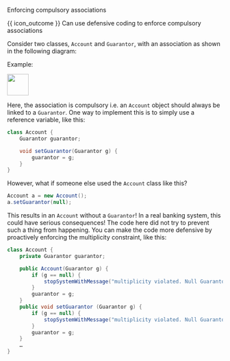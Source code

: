 <span id="title">Enforcing compulsory associations</span>

<span id="prereqs"><panel src="../what/unit-inElsewhere-asFlat.md" boilerplate header="%%{{ icon_prereq }} Implementation → Error Handling → Defensive Programming → What%%" popup-url="{{ baseUrl }}/errorHandling/defensiveProgramming/what" /></span>

<span id="outcomes">{{ icon_outcome }} Can use defensive coding to enforce compulsory associations</span>

<div id="body">

Consider two classes, `Account` and `Guarantor`, with an association as shown in the following diagram:

<box>

Example:

<img src="{{baseUrl}}/errorHandling/defensiveProgramming/compulsoryAssociations/images/accountGuarantor.png" height="50" />
<p/>

Here, the association is compulsory i.e. an `Account` object should always be linked to a `Guarantor`. One way to implement this is to simply use a reference variable, like this:

```java
class Account {
    Guarantor guarantor;

    void setGuarantor(Guarantor g) {
        guarantor = g;
    }
}
```

However, what if someone else used the `Account` class like this?

```java
Account a = new Account();
a.setGuarantor(null);
```

This results in an `Account` without a `Guarantor`! In a real banking system, this could have serious consequences! The code here did not try to prevent such a thing from happening. You can make the code more defensive by proactively enforcing the multiplicity constraint, like this:

```java
class Account {
    private Guarantor guarantor;

    public Account(Guarantor g) {
        if (g == null) {
            stopSystemWithMessage("multiplicity violated. Null Guarantor");
        }
        guarantor = g;
    }
    public void setGuarantor (Guarantor g) {
        if (g == null) {
            stopSystemWithMessage("multiplicity violated. Null Guarantor");
        }
        guarantor = g;
    }
    …
}
```

</box>

</div>

<div id="extras">

<include src="exercises.md" />

</div>
